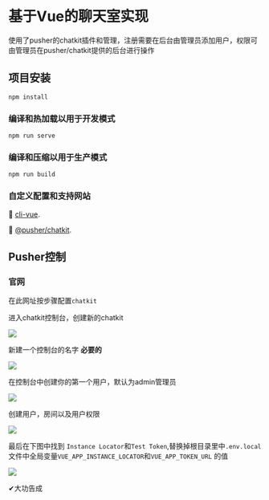 <!--
 * @Author: MoeWang
 * @Date: 2019-11-10 17:41:33
 * @LastEditors: 
 * @LastEditTime: 2019-11-12 17:57:59
 * @FilePath: \vue-chatkit\README.md
 -->
# 基于Vue的聊天室实现

使用了pusher的chatkit插件和管理，注册需要在后台由管理员添加用户，权限可由管理员在pusher/chatkit提供的后台进行操作

## 项目安装
```
npm install
```

### 编译和热加载以用于开发模式
```
npm run serve
```

### 编译和压缩以用于生产模式
```
npm run build
```


### 自定义配置和支持网站
👀 [cli-vue](https://cli.vuejs.org/config/).

👀 [@pusher/chatkit](https://pusher.com/chatkit).



## Pusher控制

### 官网

[pusher]: https://pusher.com/chatkit

在此网址按步骤配置`chatkit`

进入chatkit控制台，创建新的chatkit

![](https://i.loli.net/2019/11/12/ABKiOyC3bmMPXD5.png)

新建一个控制台的名字 **必要的**

![](https://i.loli.net/2019/11/12/WKUpeV7EQqklOwu.png)



在控制台中创建你的第一个用户，默认为admin管理员

![](https://i.loli.net/2019/11/12/CvO3oVFzHASptmT.png)



创建用户，房间以及用户权限



![](https://i.loli.net/2019/11/12/q6WlJezX4NRucMr.png)

最后在下图中找到 `Instance Locator`和` Test Token `,替换掉根目录里中`.env.local`文件中全局变量`VUE_APP_INSTANCE_LOCATOR`和`VUE_APP_TOKEN_URL` 的值

![](https://i.loli.net/2019/11/12/iWd17LJ3vUxFQAg.png)



✔大功告成











